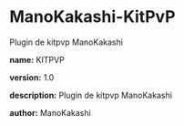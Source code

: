 # ManoKakashi-KitPvP
Plugin de kitpvp ManoKakashi

**name:** KITPVP

**version:** 1.0

**description:** Plugin de kitpvp ManoKakashi

**author:** ManoKakashi
